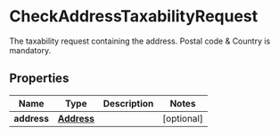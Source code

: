 

# CheckAddressTaxabilityRequest

The taxability request containing the address. Postal code & Country is mandatory.

## Properties

| Name | Type | Description | Notes |
|------------ | ------------- | ------------- | -------------|
|**address** | [**Address**](Address.md) |  |  [optional] |



